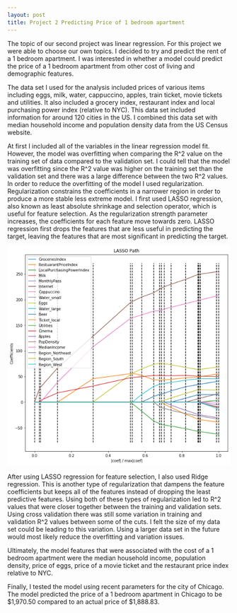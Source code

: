 ```yaml
---
layout: post
title: Project 2 Predicting Price of 1 bedroom apartment
---
```


The topic of our second project was linear regression. For this project we were able to choose our own topics. I decided to try and predict the rent of a 1 bedroom apartment.  I was interested in whether a model could predict the price of a 1 bedroom apartment from other cost of living and demographic features. 

The data set I used for the analysis included prices of various items including eggs, milk, water, cappuccino, apples, train ticket, movie tickets and utilities. It also included a grocery index, restaurant index and local purchasing power index (relative to NYC). This data set included information for around 120 cities in the US. I combined this data set with median household income and population density data from the US Census website. 

At first I included all of the variables in the linear regression model fit. However, the model was overfitting when comparing the R^2 value on the training set of data compared to the validation set. I could tell that the model was overfitting since the R^2 value was higher on the training set than the validation set and there was a large difference between the two R^2 values. In order to reduce the overfitting of the model I used regularization. Regularization constrains the coefficients in a narrower region in order to produce a more stable less extreme model.  I first used LASSO regression, also known as least absolute shrinkage and selection operator, which is useful for feature selection. As the regularization strength parameter increases, the coefficients for each feature move towards zero. LASSO regression first drops the features that are less useful in predicting the target, leaving the features that are most significant in predicting the target. 

![Graph 1](/images/LARSpath.png)

After using LASSO regression for feature selection, I also used Ridge regression. This is another type of regularization that dampens the feature coefficients but keeps all of the features instead of dropping the least predictive features. Using both of these types of regularization led to R^2 values that were closer together between the training and validation sets. Using cross validation there was still some variation in training and validation R^2 values between some of the cuts. I felt the size of my data set could be leading to this variation. Using a larger data set in the future would most likely reduce the overfitting and variation issues.

Ultimately, the model features that were associated with the cost of a 1 bedroom apartment were the median household income, population density, price of eggs, price of a movie ticket and the restaurant price index relative to NYC.

Finally, I tested the model using recent parameters for the city of Chicago. The model predicted the price of a 1 bedroom apartment in Chicago to be $1,970.50 compared to an actual price of $1,888.83.



